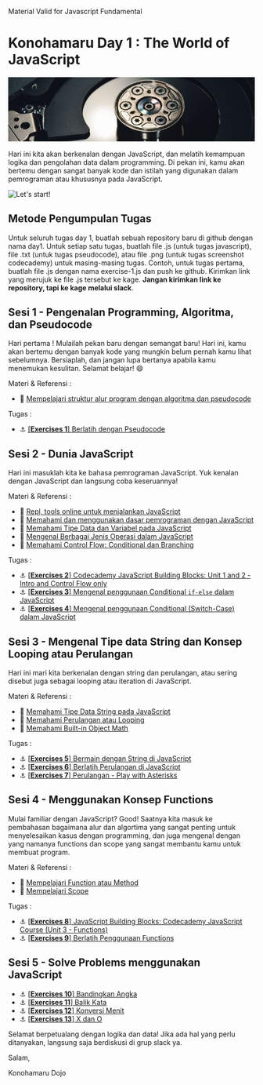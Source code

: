 Material Valid for Javascript Fundamental

# Konohamaru Day 1 : The World of JavaScript

![Header](assets/header-w2.jpg)

Hari ini kita akan berkenalan dengan JavaScript,
dan melatih kemampuan logika dan pengolahan data dalam programming. Di pekan ini, kamu akan bertemu dengan sangat banyak kode dan istilah yang digunakan dalam pemrograman atau khususnya pada JavaScript.

![Let's start!](assets/start.png)

## Metode Pengumpulan Tugas

Untuk seluruh tugas day 1, buatlah sebuah repository baru di github dengan nama day1. Untuk setiap satu tugas, buatlah file .js (untuk tugas javascript), file .txt (untuk tugas pseudocode), atau file .png (untuk tugas screenshot codecademy) untuk masing-masing tugas. Contoh, untuk tugas pertama, buatlah file .js dengan nama exercise-1.js dan push ke github. Kirimkan link yang merujuk ke file .js tersebut ke kage. **Jangan kirimkan link ke repository, tapi ke kage melalui slack**.

## Sesi 1 - Pengenalan Programming, Algoritma, dan Pseudocode
Hari pertama ! Mulailah pekan baru dengan semangat baru! Hari ini, kamu akan bertemu dengan banyak kode yang mungkin belum pernah kamu lihat sebelumnya. Bersiaplah, dan jangan lupa bertanya apabila kamu menemukan kesulitan. Selamat belajar! :smile:

Materi & Referensi :
- :notebook_with_decorative_cover:
[Mempelajari struktur alur program dengan algoritma dan pseudocode](modules/algorithm-pseudocode.md)

Tugas :

- :anchor:
[[**Exercises 1**] Berlatih dengan Pseudocode](modules/challenge-main-pseudocode.md)

## Sesi 2 - Dunia JavaScript

Hari ini masuklah kita ke bahasa pemrograman JavaScript. Yuk kenalan dengan JavaScript dan langsung coba keseruannya!

Materi & Referensi :

- :wrench:
[Repl, tools online untuk menjalankan JavaScript](https://repl.it/languages/javascript)
- :notebook_with_decorative_cover:
[Memahami dan menggunakan dasar pemrograman dengan JavaScript](modules/js-first-time.md)
- :notebook_with_decorative_cover:
[Memahami Tipe Data dan Variabel pada JavaScript](modules/js-first-time.md#data-type)
- :notebook_with_decorative_cover:
[Mengenal Berbagai Jenis Operasi dalam JavaScript](modules/js-first-time.md#operator)
- :notebook_with_decorative_cover:
[Memahami Control Flow: Conditional dan Branching](modules/js-first-time.md#conditional)

Tugas :

- :anchor:
[[**Exercises 2**] Codecademy JavaScript Building Blocks: Unit 1 and 2 - Intro and Control Flow only](https://www.codecademy.com/learn/learn-javascript)
- :anchor:
[[**Exercises 3**] Mengenal penggunaan Conditional `if-else` dalam JavaScript](modules/anchor-menggunakan-if-else.md)
- :anchor:
[[**Exercises 4**] Mengenal penggunaan Conditional (Switch-Case) dalam JavaScript](modules/anchor-switch-case.md)

## Sesi 3 - Mengenal Tipe data String dan Konsep Looping atau Perulangan

Hari ini mari kita berkenalan dengan string dan perulangan, atau sering disebut juga sebagai looping atau iteration di JavaScript.

Materi & Referensi :
- :notebook_with_decorative_cover:
[Memahami Tipe Data String pada JavaScript](modules/js-string-reference.md)
- :notebook_with_decorative_cover:
[Memahami Perulangan atau Looping](modules/js-first-time.md#loopiteration)
- :notebook_with_decorative_cover:
[Memahami Built-in Object Math](modules/math-object-js.md)

Tugas :
- :anchor: [[**Exercises 5**] Bermain dengan String di JavaScript](modules/anchor-main-string.md)
- :anchor: [[**Exercises 6**] Berlatih Perulangan di JavaScript](modules/anchor-main-loop.md)
- :anchor: [[**Exercises 7**] Perulangan - Play with Asterisks](modules/anchor-main-loop-asterisks.md)

## Sesi 4 - Menggunakan Konsep Functions

Mulai familiar dengan JavaScript? Good! Saatnya kita masuk ke pembahasan bagaimana alur dan algortima yang sangat penting untuk menyelesaikan kasus dengan programming, dan juga mengenal dengan yang namanya functions dan scope yang sangat membantu kamu untuk membuat program.

Materi & Referensi :
- :notebook_with_decorative_cover:
[Mempelajari Function atau Method](modules/js-first-time.md#functionmethod)
- :notebook_with_decorative_cover:
[Mempelajari Scope](modules/js-scope.md)

Tugas :

- :anchor:
[[**Exercises 8**] JavaScript Building Blocks: Codecademy JavaScript Course (Unit 3 - Functions)](https://www.codecademy.com/learn/learn-javascript)
- :anchor:
[[**Exercises 9**] Berlatih Penggunaan Functions](modules/anchor-basic-function.md)

## Sesi 5 - Solve Problems menggunakan JavaScript

- :anchor:
[[**Exercises 10**] Bandingkan Angka](/modules/challenge-bandingkan-angka.md)
- :anchor:
[[**Exercises 11**] Balik Kata](/modules/challenge-balik-kata.md)
- :anchor:
[[**Exercises 12**] Konversi Menit](/modules/challenge-konversi-menit.md)
- :anchor:
[[**Exercises 13**] X dan O](/modules/challenge-x-dan-o.md)


Selamat berpetualang dengan logika dan data! Jika ada hal yang perlu ditanyakan, langsung saja berdiskusi di grup slack ya.

Salam,

Konohamaru Dojo
